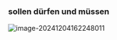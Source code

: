 

### sollen dürfen und müssen

![image-20241204162248011](./../../img/image-20241204162248011.png)
